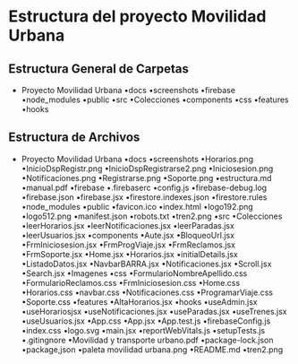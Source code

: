 # Estructura del proyecto Movilidad Urbana

## Estructura General de Carpetas

- Proyecto Movilidad Urbana
    •docs
        •screenshots
    •firebase
    •node_modules
    •public
    •src
        •Colecciones
        •components
        •css
        •features
        •hooks

## Estructura de Archivos
- Proyecto Movilidad Urbana
    •docs
        •screenshots
            •Horarios.png
            •InicioDspRegistr.png
            •InicioDspRegistrarse2.png
            •Iniciosesion.png
            •Notificaciones.png
            •Registrarse.png
            •Soporte.png
        •estructura.md
        •manual.pdf
    •firebase
        •.firebaserc
        •config.js
        •firebase-debug.log
        •firebase.json
        •firebase.jsx
        •firestore.indexes.json
        •firestore.rules
    •node_modules
    •public
        •favicon.ico
        •index.html
        •logo192.png
        •logo512.png
        •manifest.json
        •robots.txt
        •tren2.png
    •src
        •Colecciones
            •leerHorarios.jsx
            •leerNotificaciones.jsx
            •leerParadas.jsx
            •leerUsuarios.jsx
        •components
            •Aute.jsx
            •BloqueoUrl.jsx
            •FrmIniciosesion.jsx
            •FrmProgViaje.jsx
            •FrmReclamos.jsx
            •FrmSoporte.jsx
            •Home.jsx
            •Horarios.jsx
            •initialDetails.jsx
            •ListadoDatos.jsx
            •NavbarBARRA.jsx
            •Notificaciones.jsx
            •Scroll.jsx
            •Search.jsx
                •Imagenes
        •css
            •FormularioNombreApellido.css
            •FormularioReclamos.css
            •FrmIniciosesion.css
            •Home.css
            •Horarios.css
            •navbar.css
            •Notificaciones.css
            •ProgramarViaje.css
            •Soporte.css
        •features
            •AltaHorarios.jsx
        •hooks
            •useAdmin.jsx
            •useHorariosjsx
            •useNotificaciones.jsx
            •useParadas.jsx
            •useTrenes.jsx
            •useUsuarios.jsx
        •App.css
        •App.jsx
        •App.test.js
        •firebaseConfig.js
        •index.css
        •logo.svg
        •main.jsx
        •reportWebVitals.js
        •setupTests.js
        •.gitingnore
        •Movilidad y transporte urbano.pdf
        •package-lock.json
        •package,json
        •paleta movilidad urbana.png
        •README.md
        •tren2.png
